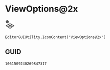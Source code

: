 # ViewOptions@2x
![](/img/ViewOptions@2x.png)

``` CSharp
EditorGUIUtility.IconContent("ViewOptions@2x")
```
## GUID
```
1061509240269847317
```
